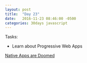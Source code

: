 ```yaml
---
layout: post
title:  "Day 23"
date:   2016-11-23 08:46:00 -0500
categories: 30days javascript
---
```

Tasks:

* Learn about Progressive Web Apps

[Native Apps are Doomed](https://medium.com/javascript-scene/native-apps-are-doomed-ac397148a2c0)

